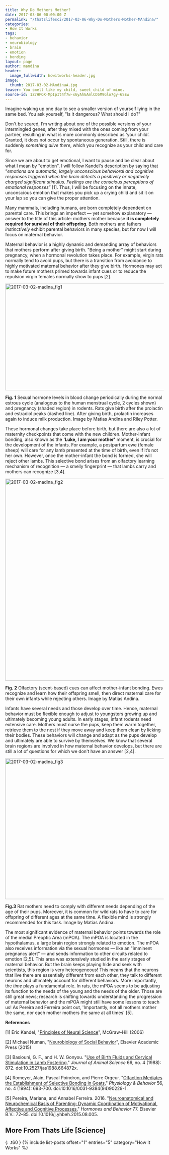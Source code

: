 ```yaml
---
title: Why Do Mothers Mother?
date: 2017-03-06 00:00:00 Z
permalink: "/thatslifesci/2017-03-06-Why-Do-Mothers-Mother-MAndina/"
categories:
- How It Works
tags:
- behavior
- neurobiology
- brain
- emotion
- bonding
layout: page
author: mandina
header:
  image_fullwidth: howitworks-header.jpg
image:
  thumb: 2017-03-02-MAndinaA.jpg
teaser: You smell like my child, sweet child of mine.
source-id: 1Z7HPOX-MpIpIt4f7w-xGyAhGAmlCD5M9Glo7gy-6SEw
---
```


Imagine waking up one day to see a  smaller version of yourself lying in the same bed. You ask yourself, "Is it dangerous? What should I do?" 

Don't be scared, I’m writing about one of the possible versions of your intermingled genes, after they mixed with the ones coming from your partner, resulting in what is more commonly described as 'your child’. Granted, it does not occur by spontaneous generation. Still, there is suddenly *something alive there*, which you recognize as your child and care for.   

Since we are about to get emotional, I want to pause and be clear about what I mean by "emotion". I will follow Kandel's description by saying that “*emotions are automatic, largely unconscious behavioral and cognitive responses triggered when the brain detects a positively or negatively charged significant stimulus. Feelings are the conscious perceptions of emotional responses*” [1]. Thus, I will be focusing on the innate, unconscious emotion that makes you pick up a crying child and sit it on your lap so you can give the proper attention. 

Many mammals, including humans, are born completely dependent on parental care. This brings an imperfect — yet somehow explanatory — answer to the title of this article: mothers mother because **it is completely required for survival of their offspring**. Both mothers and fathers *instinctively* exhibit parental behaviors in many species, but for now I will focus on maternal behavior. 

Maternal behavior is a highly dynamic and demanding array of behaviors that mothers perform after giving birth. "Being a mother" might start during pregnancy, when a hormonal revolution takes place. For example, virgin rats normally tend to avoid pups, but there is a transition from avoidance to highly motivated maternal behavior after they give birth. Hormones may act to make future mothers primed towards infant cues or to reduce the repulsion virgin females normally show to pups [2]. 

<a data-flickr-embed="true"  href="https://www.flickr.com/photos/139839751@N06/33048331631/in/dateposted-friend/" title="2017-03-02-madina_fig1"><img src="https://c1.staticflickr.com/1/563/33048331631_a7eb3be286_z.jpg" width="640" height="338" alt="2017-03-02-madina_fig1"></a><script async src="//embedr.flickr.com/assets/client-code.js" charset="utf-8"></script>

**Fig. 1** Sexual hormone levels in blood change periodically during the normal estrous cycle (analogous to the human menstrual cycle, 2 cycles shown) and pregnancy (shaded region) in rodents. Rats give birth after the prolactin and estradiol peaks (dashed line). After giving birth, prolactin increases again to induce milk production.   Image by Matias Andina and Riley Potter.

These hormonal changes take place before birth, but there are also a lot of maternity checkpoints that come with the new children. Mother-infant bonding, also known as the **'Luke, I am your mother'** moment, is crucial for the development of the infants. For example, a postpartum ewe (female sheep) will care for any lamb presented at the time of birth, even if it’s not her own. However, once the mother-infant the bond is formed, she will reject other lambs. This selective bond arises from an olfactory learning mechanism of recognition — a smelly fingerprint — that lambs carry and mothers can recognize [3,4]. 

<a data-flickr-embed="true"  href="https://www.flickr.com/photos/139839751@N06/33048331551/in/dateposted-friend/" title="2017-03-02-madina_fig2"><img src="https://c1.staticflickr.com/3/2851/33048331551_b15012a137_z.jpg" width="593" height="640" alt="2017-03-02-madina_fig2"></a><script async src="//embedr.flickr.com/assets/client-code.js" charset="utf-8"></script>

**Fig. 2** Olfactory (scent-based) cues can affect mother-infant bonding. Ewes recognize and learn how their offspring smell, then direct maternal care for their own infants while rejecting others. Image by Matias Andina.

 
Infants have several needs and those develop over time. Hence, maternal behavior must be flexible enough to adjust to youngsters growing up and ultimately becoming young adults. In early stages, infant rodents need extensive care. Mothers must nurse the pups, keep them warm together, retrieve them to the nest if they move away and keep them clean by licking their bodies. These behaviors will change and adapt as the pups develop and ultimately are able to survive by themselves. We know that several brain regions are involved in how maternal behavior develops, but there are still a lot of questions for which we don't have an answer [2,4]. 

<a data-flickr-embed="true"  href="https://www.flickr.com/photos/139839751@N06/32360760003/in/dateposted-friend/" title="2017-03-02-madina_fig3"><img src="https://c1.staticflickr.com/4/3937/32360760003_39f1f696da_z.jpg" width="640" height="446" alt="2017-03-02-madina_fig3"></a><script async src="//embedr.flickr.com/assets/client-code.js" charset="utf-8"></script>

**Fig.3** Rat mothers need to comply with different needs depending of the age of their pups. Moreover, it is common for wild rats to have to care for offspring of different ages at the same time. A flexible mind is strongly recommended for this task. Image by Matias Andina.

The most significant evidence of maternal behavior points towards the role of the medial Preoptic Area (mPOA). The mPOA is located in the hypothalamus, a large brain region strongly related to emotion. The mPOA also receives information via the sexual hormones — like an "imminent pregnancy alert" — and sends information to other circuits related to emotion [2,5]. This area was extensively studied in the early stages of maternal behavior. But the brain keeps playing hide and seek with scientists, this region is very heterogeneous! This means that the neurons that live there are essentially different from each other, they talk to different neurons and ultimately account for different behaviors. More importantly, the *time* plays a fundamental role. In rats, the mPOA seems to be adjusting its function to the needs of the young and the needs of the older. Those are still great news; research is shifting towards understanding the progression of maternal behavior and the mPOA might still have some lessons to teach us! As Pereira and Ferreira point out, 'Importantly, not all mothers mother the same, nor each mother mothers the same at all times' [5].

**References**

[1] Eric Kandel, "[Principles of Neural Science](https://www.amazon.com/Principles-Neural-Science-Fifth-Kandel-ebook/dp/B009LHFYNG)", McGraw-Hill (2006)

[2] Michael Numan, "[Neurobiology of Social Behavior](http://store.elsevier.com/Neurobiology-of-Social-Behavior/Michael-Numan/isbn-9780124160408/)", Elsevier Academic Press (2015)

[3] Basiouni, G. F., and H. W. Gonyou. "[Use of Birth Fluids and Cervical Stimulation in Lamb Fostering.](http://www.ncbi.nlm.nih.gov/pubmed/3378946)" *Journal of Animal Science* 66, no. 4 (1988): 872. doi:10.2527/jas1988.664872x.

[4] Romeyer, Alain, Pascal Poindron, and Pierre Orgeur. "[Olfaction Mediates the Establishment of Selective Bonding in Goats.](https://www.ncbi.nlm.nih.gov/pubmed/7800735)" *Physiology & Behavior* 56, no. 4 (1994): 693-700. doi:10.1016/0031-9384(94)90229-1.

[5] Pereira, Mariana, and Annabel Ferreira. 2016. "[Neuroanatomical and Neurochemical Basis of Parenting: Dynamic Coordination of Motivational, Affective and Cognitive Processes.](https://www.ncbi.nlm.nih.gov/pubmed/26296592)" *Hormones and Behavior* 77. Elsevier B.V.: 72–85. doi:10.1016/j.yhbeh.2015.08.005.

## More From Thats Life [Science]
{: .t60 }
{% include list-posts offset="1" entries="5" category="How It Works" %}
